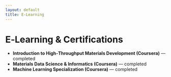 ```yaml
---
layout: default
title: E-Learning
---
```



# E‑Learning & Certifications


- **Introduction to High‑Throughput Materials Development (Coursera)** — completed
- **Materials Data Science & Informatics (Coursera)** — completed
- **Machine Learning Specialization (Coursera)** — completed
